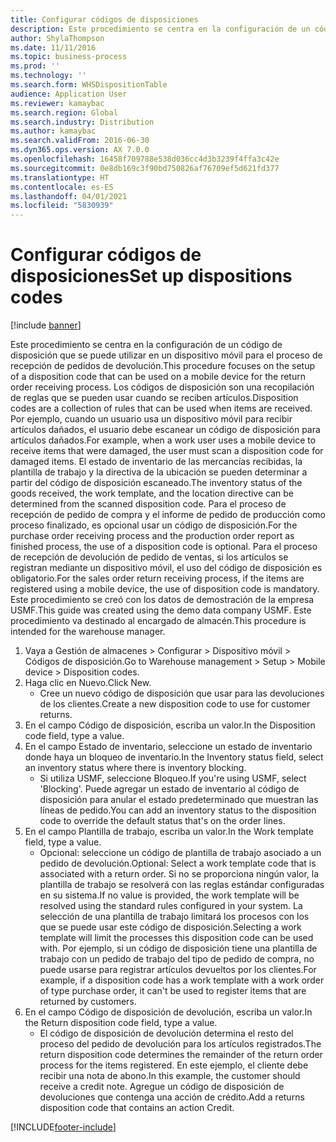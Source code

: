 ```yaml
---
title: Configurar códigos de disposiciones
description: Este procedimiento se centra en la configuración de un código de disposición que se puede utilizar en un dispositivo móvil para el proceso de recepción de pedidos de devolución.
author: ShylaThompson
ms.date: 11/11/2016
ms.topic: business-process
ms.prod: ''
ms.technology: ''
ms.search.form: WHSDispositionTable
audience: Application User
ms.reviewer: kamaybac
ms.search.region: Global
ms.search.industry: Distribution
ms.author: kamaybac
ms.search.validFrom: 2016-06-30
ms.dyn365.ops.version: AX 7.0.0
ms.openlocfilehash: 16458f709788e538d036cc4d3b3239f4ffa3c42e
ms.sourcegitcommit: 0e8db169c3f90bd750826af76709ef5d621fd377
ms.translationtype: HT
ms.contentlocale: es-ES
ms.lasthandoff: 04/01/2021
ms.locfileid: "5830939"
---
```

# <a name="set-up-dispositions-codes"></a><span data-ttu-id="6096a-103">Configurar códigos de disposiciones</span><span class="sxs-lookup"><span data-stu-id="6096a-103">Set up dispositions codes</span></span>

[!include [banner](../../includes/banner.md)]

<span data-ttu-id="6096a-104">Este procedimiento se centra en la configuración de un código de disposición que se puede utilizar en un dispositivo móvil para el proceso de recepción de pedidos de devolución.</span><span class="sxs-lookup"><span data-stu-id="6096a-104">This procedure focuses on the setup of a disposition code that can be used on a mobile device for the return order receiving process.</span></span> <span data-ttu-id="6096a-105">Los códigos de disposición son una recopilación de reglas que se pueden usar cuando se reciben artículos.</span><span class="sxs-lookup"><span data-stu-id="6096a-105">Disposition codes are a collection of rules that can be used when items are received.</span></span> <span data-ttu-id="6096a-106">Por ejemplo, cuando un usuario usa un dispositivo móvil para recibir artículos dañados, el usuario debe escanear un código de disposición para artículos dañados.</span><span class="sxs-lookup"><span data-stu-id="6096a-106">For example, when a work user uses a mobile device to receive items that were damaged, the user must scan a disposition code for damaged items.</span></span> <span data-ttu-id="6096a-107">El estado de inventario de las mercancías recibidas, la plantilla de trabajo y la directiva de la ubicación se pueden determinar a partir del código de disposición escaneado.</span><span class="sxs-lookup"><span data-stu-id="6096a-107">The inventory status of the goods received, the work template, and the location directive can be determined from the scanned disposition code.</span></span> <span data-ttu-id="6096a-108">Para el proceso de recepción de pedido de compra y el informe de pedido de producción como proceso finalizado, es opcional usar un código de disposición.</span><span class="sxs-lookup"><span data-stu-id="6096a-108">For the purchase order receiving process and the production order report as finished process, the use of a disposition code is optional.</span></span> <span data-ttu-id="6096a-109">Para el proceso de recepción de devolución de pedido de ventas, si los artículos se registran mediante un dispositivo móvil, el uso del código de disposición es obligatorio.</span><span class="sxs-lookup"><span data-stu-id="6096a-109">For the sales order return receiving process, if the items are registered using a mobile device, the use of disposition code is mandatory.</span></span>  <span data-ttu-id="6096a-110">Este procedimiento se creó con los datos de demostración de la empresa USMF.</span><span class="sxs-lookup"><span data-stu-id="6096a-110">This guide was created using the demo data company USMF.</span></span> <span data-ttu-id="6096a-111">Este procedimiento va destinado al encargado de almacén.</span><span class="sxs-lookup"><span data-stu-id="6096a-111">This procedure is intended for the warehouse manager.</span></span> 

1. <span data-ttu-id="6096a-112">Vaya a Gestión de almacenes > Configurar > Dispositivo móvil > Códigos de disposición.</span><span class="sxs-lookup"><span data-stu-id="6096a-112">Go to Warehouse management > Setup > Mobile device > Disposition codes.</span></span>
2. <span data-ttu-id="6096a-113">Haga clic en Nuevo.</span><span class="sxs-lookup"><span data-stu-id="6096a-113">Click New.</span></span>
    * <span data-ttu-id="6096a-114">Cree un nuevo código de disposición que usar para las devoluciones de los clientes.</span><span class="sxs-lookup"><span data-stu-id="6096a-114">Create a new disposition code to use for customer returns.</span></span>  
3. <span data-ttu-id="6096a-115">En el campo Código de disposición, escriba un valor.</span><span class="sxs-lookup"><span data-stu-id="6096a-115">In the Disposition code field, type a value.</span></span>
4. <span data-ttu-id="6096a-116">En el campo Estado de inventario, seleccione un estado de inventario donde haya un bloqueo de inventario.</span><span class="sxs-lookup"><span data-stu-id="6096a-116">In the Inventory status field, select an inventory status where there is inventory blocking.</span></span>
    * <span data-ttu-id="6096a-117">Si utiliza USMF, seleccione Bloqueo.</span><span class="sxs-lookup"><span data-stu-id="6096a-117">If you're using USMF, select 'Blocking'.</span></span> <span data-ttu-id="6096a-118">Puede agregar un estado de inventario al código de disposición para anular el estado predeterminado que muestran las líneas de pedido.</span><span class="sxs-lookup"><span data-stu-id="6096a-118">You can add an inventory status to the disposition code to override the default status that's on the order lines.</span></span>  
5. <span data-ttu-id="6096a-119">En el campo Plantilla de trabajo, escriba un valor.</span><span class="sxs-lookup"><span data-stu-id="6096a-119">In the Work template field, type a value.</span></span>
    * <span data-ttu-id="6096a-120">Opcional: seleccione un código de plantilla de trabajo asociado a un pedido de devolución.</span><span class="sxs-lookup"><span data-stu-id="6096a-120">Optional: Select a work template code that is associated with a return order.</span></span> <span data-ttu-id="6096a-121">Si no se proporciona ningún valor, la plantilla de trabajo se resolverá con las reglas estándar configuradas en su sistema.</span><span class="sxs-lookup"><span data-stu-id="6096a-121">If no value is provided, the work template will be resolved using the standard rules configured in your system.</span></span> <span data-ttu-id="6096a-122">La selección de una plantilla de trabajo limitará los procesos con los que se puede usar este código de disposición.</span><span class="sxs-lookup"><span data-stu-id="6096a-122">Selecting a work template will limit the processes this disposition code can be used with.</span></span> <span data-ttu-id="6096a-123">Por ejemplo, si un código de disposición tiene una plantilla de trabajo con un pedido de trabajo del tipo de pedido de compra, no puede usarse para registrar artículos devueltos por los clientes.</span><span class="sxs-lookup"><span data-stu-id="6096a-123">For example, if a disposition code has a work template with a work order of type purchase order, it can't be used to register items that are returned by customers.</span></span>  
6. <span data-ttu-id="6096a-124">En el campo Código de disposición de devolución, escriba un valor.</span><span class="sxs-lookup"><span data-stu-id="6096a-124">In the Return disposition code field, type a value.</span></span>
    * <span data-ttu-id="6096a-125">El código de disposición de devolución determina el resto del proceso del pedido de devolución para los artículos registrados.</span><span class="sxs-lookup"><span data-stu-id="6096a-125">The return disposition code determines the remainder of the return order process for the items registered.</span></span> <span data-ttu-id="6096a-126">En este ejemplo, el cliente debe recibir una nota de abono.</span><span class="sxs-lookup"><span data-stu-id="6096a-126">In this example, the customer should receive a credit note.</span></span> <span data-ttu-id="6096a-127">Agregue un código de disposición de devoluciones que contenga una acción de crédito.</span><span class="sxs-lookup"><span data-stu-id="6096a-127">Add a returns disposition code that contains an action Credit.</span></span>  



[!INCLUDE[footer-include](../../../includes/footer-banner.md)]